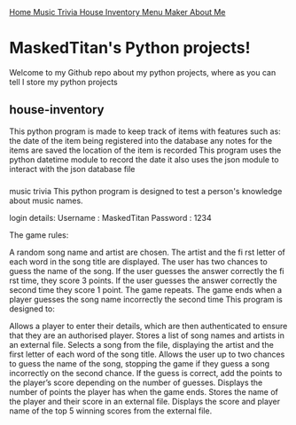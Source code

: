 <!DOCTYPE html>
<html lang="en">

<div class="top">
    <a href="https://github.com/RealMaskedTitan/python-projects/tree/master">Home   </a>
    <a href="https://github.com/RealMaskedTitan/python-projects/tree/master/music%20trivia">Music Trivia    </a>
    <a href="https://github.com/RealMaskedTitan/python-projects/tree/master/house-inventory">House Inventory    </a>
    <a href="https://github.com/RealMaskedTitan/python-projects/tree/master/menu-maker">Menu Maker  </a>
    <a href="https://github.com/RealMaskedTitan/python-projects/tree/master/bio">About Me   </a>
  </div>
      <div>

<h1>MaskedTitan's Python projects!</h1>
<p1>Welcome to my Github repo about my python projects, where as you can tell I store my python projects</p1>
<br>
<h2>house-inventory</h2>
<div>
    This python program is made to keep track of items with features such as: the date of the item being registered into the                                database any notes for the items are saved the location of the item is recorded
    This program uses the python datetime module to record the date it also uses the json module to interact with the json database file
</div>
<h3></h3>
<div>
    music trivia This python program is designed to test a person's knowledge about music names.

login details: Username : MaskedTitan Password : 1234

The game rules:

A random song name and artist are chosen.
The artist and the fi rst letter of each word in the song title are displayed.
The user has two chances to guess the name of the song.
If the user guesses the answer correctly the fi rst time, they score 3 points. If the user guesses the answer correctly the second time they score 1 point. The game repeats.
The game ends when a player guesses the song name incorrectly the second time
This program is designed to:

Allows a player to enter their details, which are then authenticated to ensure that they are an authorised player.
Stores a list of song names and artists in an external file.
Selects a song from the file, displaying the artist and the first letter of each word of the song title.
Allows the user up to two chances to guess the name of the song, stopping the game if they guess a song incorrectly on the second chance.
If the guess is correct, add the points to the player’s score depending on the number of guesses.
Displays the number of points the player has when the game ends.
Stores the name of the player and their score in an external file.
Displays the score and player name of the top 5 winning scores from the external file.
</div>
